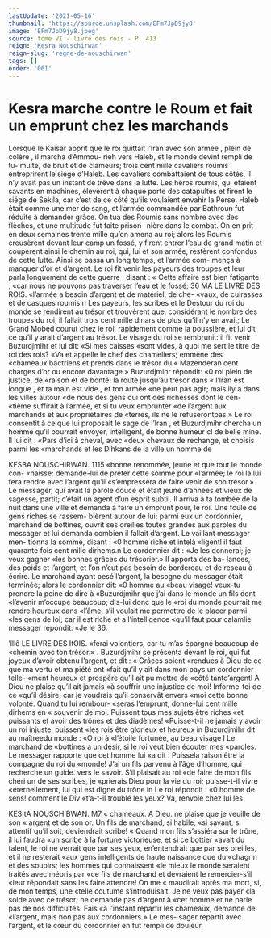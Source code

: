 ```yaml
---
lastUpdate: '2021-05-16'
thumbnail: 'https://source.unsplash.com/EFm7JpD9jy8'
image: 'EFm7JpD9jy8.jpeg'
source: tome VI - livre des rois - P. 413
reign: 'Kesra Nouschirwan'
reign-slug: 'regne-de-nouschirwan'
tags: []
order: '061'
---
```


# Kesra marche contre le Roum et fait un emprunt chez les marchands

Lorsque le Kaïsar apprit que le roi quittait l’Iran avec son armée , plein de colère , il marcha d’Ammou-
rieh vers Haleb, et le monde devint rempli de tu- multe, de bruit et de clameurs; trois cent mille cavaliers roumis entreprirent le siége d’Haleb. Les cavaliers combattaient de tous côtés, il n’y avait
pas un instant de trêve dans la lutte. Les héros roumis, qui étaient savants en machines, élevèrent
à chaque porte des catapultes et firent le siége de Sekila, car c’est de ce côté qu’ils voulaient envahir
la Perse. Haleb était comme une mer de sang, et l’armée commandée par Bathroun fut réduite à
demander grâce. On tua des Roumis sans nombre avec des flèches, et une multitude fut faite prison- nière dans le combat. On en prit en deux semaines trente mille qu’on amena au roi; alors les Roumis creusèrent devant leur camp un fossé, y firent entrer l’eau de grand matin et coupèrent ainsi le chemin au roi, qui, lui et son armée, restèrent confondus de cette lutte.
Ainsi se passa un long temps, et l’armée com-
mença à manquer d’or et d’argent. Le roi fit venir
les payeurs des troupes et leur parla longuement de cette guerre , disant : « Cette affaire est bien fatigante , «car nous ne pouvons pas traverser l’eau et le fossé;
36
MA LE LIVRE DES ROIS. «l’armée a besoin d’argent et de matériel, de che-
«vaux, de cuirasses et de casques roumis.n
Les payeurs, les scribes et le Destour du roi du
monde se rendirent au trésor et trouvèrent que. considérant le nombre des troupes du roi, il fallait trois cent mille dinars de plus qu’il n’y en avait;
Le Grand Mobed courut chez le roi, rapidement comme la poussière, et lui dit ce qu’il y arait d’argent au trésor. Le visage du roi se rembrunit:
il fit venir Buzurdjmihr et lui dit: «Si mes caisses «sont vides, à quoi me sert le titre de roi des rois? «Va et appelle le chef des chameliers; emmène des «chameaux bactriens et prends dans le trésor du
« Mazenderan cent charges d’or ou encore davantage.» Buzurdjmihr répondit: «0 roi plein de justice, de «raison et de bonté! la route jusqu’au trésor dans
« l’lran est longue , et ta main est vide , et ton armée
«ne peut pas agir; mais ily a dans les villes autour «de nous des gens qui ont des richesses dont le cen- «tième suffirait à l’armée, et si tu veux emprunter
«de l’argent aux marchands et aux propriétaires de «terres, ils ne le refuserontpas.»
Le roi consentit à ce que lui proposait le sage de
l’lran , et Buzurdjmihr chercha un homme qu’il
pourrait envoyer, intelligent, de bonne humeur cl de belle mine. Il lui dit : «Pars d’ici à cheval, avec
«deux chevaux de rechange, et choisis parmi les «marchands et les Dihkans de la ville un homme de

KESBA NOUSCHIRWAN. 1115 «bonne renommée, jeune et que tout le monde con-
«naisse: demande-lui de prêter cette somme pour «l’armée; le roi la lui fera rendre avec l’argent qu’il «s’empressera de faire venir de son trésor.»
Le messager, qui avait la parole douce et était jeune d’années et vieux de sagesse, partit; c’était un
agent d’un esprit subtil. Il arriva à ta tombée de la
nuit dans une ville et demanda à faire un emprunt pour, le roi. Une foule de gens riches se rassem-
blèrent autour de lui; parmi eux un cordonnier, marchand de bottines, ouvrit ses oreilles toutes grandes aux paroles du messager et lui demanda combien il fallait d’argent. Le vaillant messager men- tionna la somme, disant : «0 homme riche et intelà
«ligentl il faut quarante fois cent mille dirhems.n Le cordonnier dit : «Je les donnerai; je veux gagner «les bonnes grâces du trésorier.» Il apporta des ba- lances, des poids et l’argent, et l’on n’eut pas besoin
de bordereau et de reseau à écrire. Le marchand ayant pesé l’argent, la besogne du messager était terminée; alors le cordonnier dit: «0 homme au «beau visage! veux-tu prendre la peine de dire à «Buzurdjmihr que j’ai dans le monde un fils dont «l’avenir m’occupe beaucoup; dis-lui donc que le
«roi du monde pourrait me rendre heureux dans «l’âme, s’il voulait me permettre de le placer parmi
«les gens de loi, car il est riche et a l’intelligence «qu’il faut pour calamlie messager répondit: «Je le 36.

’lllô LE LIVRE DES ItOlS.
«ferai volontiers, car tu m’as épargné beaucoup de
«chemin avec ton trésor.» .
Buzurdjmihr se présenta devant le roi, qui fut joyeux d’avoir obtenu l’argent, et dit : « Grâces soient
«rendues à Dieu de ce que ma vertu et ma piété ont «fait qu’il y ait dans mon pays un cordonnier telle- «ment heureux et prospère qu’il ait pu mettre de «côté tantd’argentl A Dieu ne plaise qu’il ait jamais
«à souffrir une injustice de moi! Informe-toi de ce «qu’il désire, car je voudrais qu’il conservât envers
«moi cette bonne volonté. Quand tu lui rembour- «seras l’emprunt, donne-lui cent mille dirhems en
« souvenir de moi. Puissent tous mes sujets être riches «et puissants et avoir des trônes et des diadèmes! «Puisse-t-il ne jamais y avoir un roi injuste, puissent «les rois être glorieux et heureux in
Buzurdjmihr dit au maîtreedu monde : «O roi à «l’étoile fortunée, au beau visage l Le marchand de «bottines a un désir, si le roi veut bien écouter mes «paroles. Le messager rapporte que cet homme lui «a dit : Puissela raison être la compagne du roi du «monde! J’ai un fils parvenu à l’âge d’homme, qui
recherche un guide. vers le savoir. S’il plaisait au roi «de faire de mon fils chéri un de ses scribes, je «prierais Dieu pour la vie du roi; puisse-t-il vivre «éternellement, lui qui est digne du trône in Le roi répondit : «0 homme de sens! comment le Div «t’a-t-il troublé les yeux? Va, renvoie chez lui les

KESItA NOUSCHIBWAN. M7 « chameaux. A Dieu. ne plaise que je veuille de son « argent et de son or. Un fils de marchand, si habile,
«si savant, si attentif qu’il soit, deviendrait scribe!
« Quand mon fils s’assiéra sur le trône, il lui faudra
«un scribe à la fortune victorieuse, et si ce bottier «avait du talent, le roi ne verrait que par ses yeux, en’entendrait que par ses oreilles, et il ne resterait «aux gens intelligents de haute naissance que du «chagrin et des soupirs; les hommes qui connaissent «le mieux le monde seraient traités avec mépris par
«ce fils de marchand et devraient le remercier-s’il «leur répondait sans les faire attendre! On me « maudirait après ma mort, si, de mon temps, une «telle coutume s’introduisait. Je ne veux pas payer «la solde avec ce trésor; ne demande pas d’argent à
«cet homme et ne parle pas de nos difficultés. Fais «à l’instant repartir les chameaüx, demande de «l’argent, mais non pas aux cordonniers.» Le mes- sager repartit avec l’argent, et le cœur du cordonnier en fut rempli de douleur.
